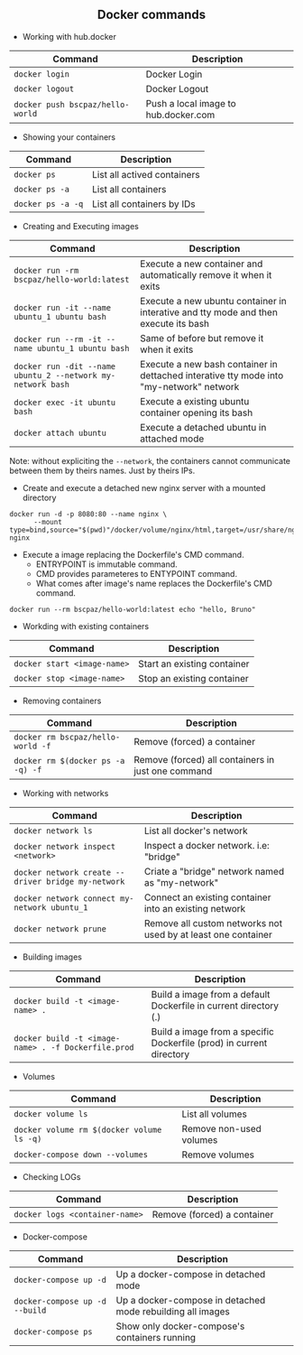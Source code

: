 <h2 align="center">Docker commands</h2>

* Working with hub.docker

| Command | Description |
| --- | --- |
| `docker login` | Docker Login |
| `docker logout` | Docker Logout |
| `docker push bscpaz/hello-world` | Push a local image to hub.docker.com |


* Showing your containers
 
| Command | Description |
| --- | --- |
| `docker ps` | List all actived containers |
| `docker ps -a` | List all containers |
| `docker ps -a -q` | List all containers by IDs |


* Creating and Executing images

| Command | Description |
| ------ | --- |
| `docker run -rm bscpaz/hello-world:latest` | Execute a new container and automatically remove it when it exits |
| `docker run -it --name ubuntu_1 ubuntu bash` | Execute a new ubuntu container in interative and tty mode and then execute its bash |
| `docker run --rm -it --name ubuntu_1 ubuntu bash` | Same of before but remove it when it exits |
| `docker run -dit --name ubuntu_2 --network my-network bash` | Execute a new bash container in dettached interative tty mode into "my-network" network |
| `docker exec -it ubuntu bash` | Execute a existing ubuntu container opening its bash |
| `docker attach ubuntu` | Execute a detached ubuntu in attached mode |

Note: without expliciting the `--network`, the containers cannot communicate between them by theirs names. Just by theirs IPs.


* Create and execute a detached new nginx server with a mounted directory
```
docker run -d -p 8080:80 --name nginx \
      --mount type=bind,source="$(pwd)"/docker/volume/nginx/html,target=/usr/share/nginx/html nginx
```

* Execute a image replacing the Dockerfile's CMD command.
  * ENTRYPOINT is immutable command. 
  * CMD provides parameteres to ENTYPOINT command.
  * What comes after image's name replaces the Dockerfile's CMD command.
```
docker run --rm bscpaz/hello-world:latest echo "hello, Bruno"
```

* Workding with existing containers
 
| Command | Description |
| --- | --- |
| `docker start <image-name>` | Start an existing container |
| `docker stop <image-name>` | Stop an existing container |

* Removing containers

| Command | Description |
| --- | --- |
| `docker rm bscpaz/hello-world -f` | Remove (forced) a container |
| `docker rm $(docker ps -a -q) -f` | Remove (forced) all containers in just one command |


* Working with networks

| Command | Description |
| --- | --- |
| `docker network ls` | List all docker's network |
| `docker network inspect <network>` | Inspect a docker network. i.e: "bridge" |
| `docker network create --driver bridge my-network` | Criate a "bridge" network named as "my-network" |
| `docker network connect my-network ubuntu_1` | Connect an existing container into an existing network |
| `docker network prune` |Remove all custom networks not used by at least one container |

* Building images

| Command | Description |
| --- | --- |
| `docker build -t <image-name> .` | Build a image from a default Dockerfile in current directory (.) |
| `docker build -t <image-name> . -f Dockerfile.prod` | Build a image from a specific Dockerfile (prod) in current directory |

* Volumes

| Command | Description |
| --- | --- |
| `docker volume ls` | List all volumes |
| `docker volume rm $(docker volume ls -q)` | Remove non-used volumes |
| `docker-compose down --volumes` | Remove volumes |


* Checking LOGs

| Command | Description |
| --- | --- |
| `docker logs <container-name>` | Remove (forced) a container |

* Docker-compose

| Command | Description |
| --- | --- |
| `docker-compose up -d` | Up a docker-compose in detached mode |
| `docker-compose up -d --build` | Up a docker-compose in detached mode rebuilding all images |
| `docker-compose ps` | Show only docker-compose's containers running |
